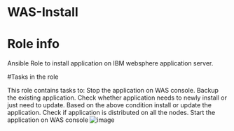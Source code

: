 # WAS-Install
# Role info

Ansible Role to install application on IBM websphere application server.

#Tasks in the role

This role contains tasks to:
Stop the application on WAS console.
Backup the existing application.
Check whether application needs to newly install or just need to update.
Based on the above condition install or update the application.
Check if application is distributed on all the nodes.
Start the application on WAS console
![image](https://user-images.githubusercontent.com/78317929/118358903-8e317c00-b59e-11eb-9f76-b8204269193f.png)

